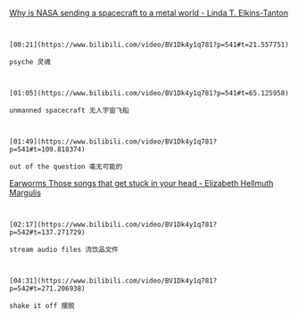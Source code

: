 [Why is NASA sending a spacecraft to a metal world - Linda T. Elkins-Tanton](https://www.bilibili.com/video/BV1Dk4y1q781?p=541)

```ad-note


[00:21](https://www.bilibili.com/video/BV1Dk4y1q781?p=541#t=21.557751)

psyche 灵魂

```

```ad-note


[01:05](https://www.bilibili.com/video/BV1Dk4y1q781?p=541#t=65.125958)

unmanned spacecraft 无人宇宙飞船

```

```ad-note


[01:49](https://www.bilibili.com/video/BV1Dk4y1q781?p=541#t=109.818374)

out of the question 毫无可能的

```

[Earworms Those songs that get stuck in your head - Elizabeth Hellmuth Margulis](https://www.bilibili.com/video/BV1Dk4y1q781?p=542)


```ad-note


[02:17](https://www.bilibili.com/video/BV1Dk4y1q781?p=542#t=137.271729)

stream audio files 流饮品文件

```

```ad-note


[04:31](https://www.bilibili.com/video/BV1Dk4y1q781?p=542#t=271.206938)

shake it off 摆脱

```